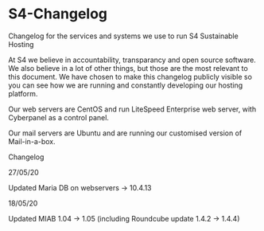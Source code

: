 # S4-Changelog

Changelog for the services and systems we use to run S4 Sustainable Hosting

At S4 we believe in accountability, transparancy and open source software. We also believe in a lot of other things, but those are the most relevant to this document. We have chosen to make this changelog publicly visible so you can see how we are running and constantly developing our hosting platform. 

Our web servers are CentOS and run LiteSpeed Enterprise web server, with Cyberpanel as a control panel. 

Our mail servers are Ubuntu and are running our customised version of Mail-in-a-box. 

Changelog 

27/05/20

Updated Maria DB on webservers -> 10.4.13

18/05/20

Updated MIAB 1.04 -> 1.05 
(including Roundcube update 1.4.2 -> 1.4.4)